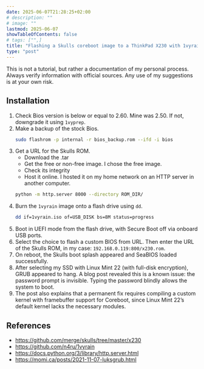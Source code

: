 ```yaml
---
date: 2025-06-07T21:28:25+02:00
# description: ""
# image: ""
lastmod: 2025-06-07
showTableOfContents: false
# tags: ["",]
title: "Flashing a Skulls coreboot image to a ThinkPad X230 with 1vyrain"
type: "post"
---
```


This is not a tutorial, but rather a documentation of my personal process.
Always verify information with official sources.
Any use of my suggestions is at your own risk.

## Installation

1. Check Bios version is below or equal to 2.60. Mine was 2.50. If not, downgrade it using `1vyprep`.
2. Make a backup of the stock Bios.
    ```bash
    sudo flashrom -p internal -r bios_backup.rom --ifd -i bios
    ```
3. Get a URL for the Skulls ROM.
    - Download the .tar
    - Get the free or non-free image. I chose the free image.
    - Check its integrity
    - Host it online. I hosted it on my home network on an HTTP server in another computer.
    ```bash
    python -m http.server 8000 --directory ROM_DIR/
    ```
4. Burn the `1vyrain` image onto a flash drive using `dd`.
    ```bash
    dd if=1vyrain.iso of=USB_DISK bs=8M status=progress
    ```
5. Boot in UEFI mode from the flash drive, with Secure Boot off via onboard USB ports.
6. Select the choice to flash a custom BIOS from URL. Then enter the URL of the Skulls ROM, in my case: `192.168.0.119:800/x230.rom`.
7. On reboot, the Skulls boot splash appeared and SeaBIOS loaded successfully.
8. After selecting my SSD with Linux Mint 22 (with full-disk encryption), GRUB appeared to hang. A blog post revealed this is a known issue: the password prompt is invisible. Typing the password blindly allows the system to boot.
9. The post also explains that a permanent fix requires compiling a custom kernel with framebuffer support for Coreboot, since Linux Mint 22’s default kernel lacks the necessary modules.

## References

- https://github.com/merge/skulls/tree/master/x230
- https://github.com/n4ru/1vyrain
- https://docs.python.org/3/library/http.server.html
- https://momi.ca/posts/2021-11-07-luksgrub.html

